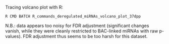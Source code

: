 Tracing volcano plot with R:

``R CMD BATCH R_commands_deregulated_miRNAs_volcano_plot_37dpp``

N.B.: data appears too noisy for FDR adjustment (significant changes vanish, while they were cleanly restricted to BAC-linked miRNAs with raw p-values). FDR adjustment thus seems to be too harsh for this dataset.
